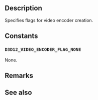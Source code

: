 ## Description

Specifies flags for video encoder creation.

## Constants

### `D3D12_VIDEO_ENCODER_FLAG_NONE`

None.

## Remarks

## See also